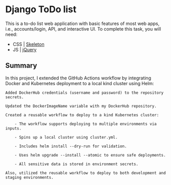 # Django ToDo list

This is a to-do list web application with basic features of most web apps, i.e., accounts/login, API, and interactive UI. 
To complete this task, you will need:

- CSS | [Skeleton](http://getskeleton.com/)
- JS  | [jQuery](https://jquery.com/)

## Summary

In this project, I extended the GitHub Actions workflow by integrating Docker and Kubernetes deployment to a local kind cluster using Helm:

    Added DockerHub credentials (username and password) to the repository secrets.

    Updated the DockerImageName variable with my DockerHub repository.

    Created a reusable workflow to deploy to a kind Kubernetes cluster:

        - The workflow supports deploying to multiple environments via inputs.

        - Spins up a local cluster using cluster.yml.

        - Includes helm install --dry-run for validation.

        - Uses helm upgrade --install --atomic to ensure safe deployments.

        - All sensitive data is stored in environment secrets.

    Also, utilized the reusable workflow to deploy to both development and staging environments.
